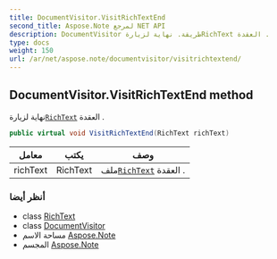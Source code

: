 ```yaml
---
title: DocumentVisitor.VisitRichTextEnd
second_title: Aspose.Note لمرجع NET API
description: DocumentVisitor طريقة. نهاية لزيارةRichText العقدة .
type: docs
weight: 150
url: /ar/net/aspose.note/documentvisitor/visitrichtextend/
---
```

## DocumentVisitor.VisitRichTextEnd method

نهاية لزيارة[`RichText`](../../richtext/) العقدة .

```csharp
public virtual void VisitRichTextEnd(RichText richText)
```

| معامل | يكتب | وصف |
| --- | --- | --- |
| richText | RichText | ملف[`RichText`](../../richtext/) العقدة . |

### أنظر أيضا

* class [RichText](../../richtext/)
* class [DocumentVisitor](../)
* مساحة الاسم [Aspose.Note](../../documentvisitor/)
* المجسم [Aspose.Note](../../../)


